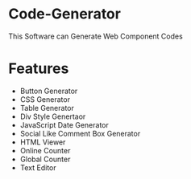 # Code-Generator
This Software can Generate Web Component Codes

# Features

* Button Generator
* CSS Generator
* Table Generator
* Div Style Genertaor
* JavaScript Date Generator
* Social Like Comment Box Generator
* HTML Viewer
* Online Counter
* Global Counter
* Text Editor
